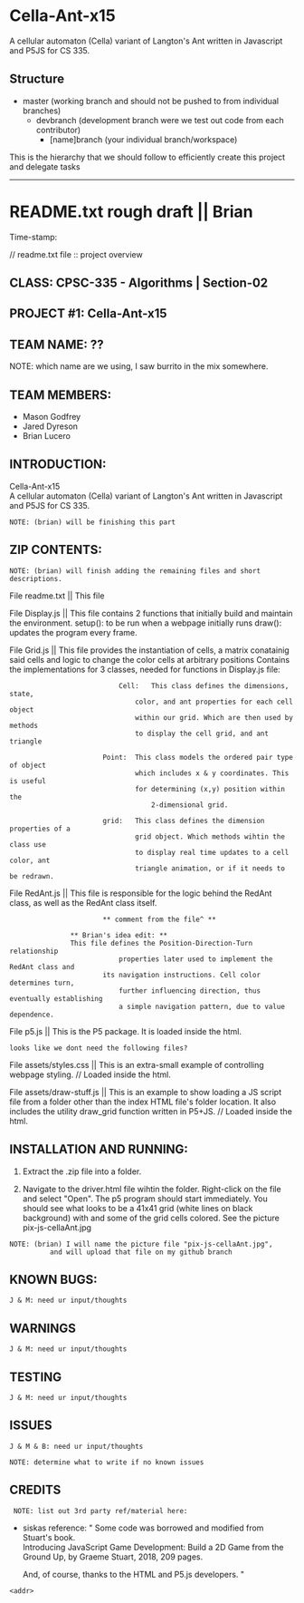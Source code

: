 # Cella-Ant-x15

A cellular automaton (Cella) variant of Langton's Ant written in Javascript and P5JS for CS 335.

## Structure

- master (working branch and should not be pushed to from individual branches)
    * devbranch (development branch were we test out code from each contributor)
        + [name]branch (your individual branch/workspace)

This is the hierarchy that we should follow to efficiently create this project and delegate tasks

___________________________________________________________________________________________________________
README.txt rough draft || Brian
=========================================

Time-stamp:

// readme.txt file :: project overview

## CLASS: CPSC-335 - Algorithms | Section-02

## PROJECT #1: Cella-Ant-x15

## TEAM NAME: ??

  NOTE: which name are we using, I saw burrito in the mix somewhere.  

## TEAM MEMBERS:

- Mason Godfrey
- Jared Dyreson
- Brian Lucero
 
## INTRODUCTION: 

  Cella-Ant-x15  
  A cellular automaton (Cella) variant of Langton's Ant written
  in Javascript and P5JS for CS 335.
  
    NOTE: (brian) will be finishing this part 	


## ZIP CONTENTS: 

    NOTE: (brian) will finish adding the remaining files and short descriptions.

  File readme.txt  	      ||   This file

  File Display.js  	      ||   This file contains 2 functions that initially
                    		   build and maintain the environment. 
                    		   setup(): to be run when a webpage initially runs
                    		   draw(): updates the program every frame.

  File Grid.js     	      ||   This file provides the instantiation of cells,
                   		   a matrix conatainig said cells and logic to change
                    		   the color cells at arbitrary positions
                   		   Contains the implementations for 3 classes, needed
                    		   for functions in Display.js file:

                    		   Cell:   This class defines the dimensions, state,
                         	 	   color, and ant properties for each cell object
                          		   within our grid. Which are then used by methods
                          		   to display the cell grid, and ant triangle 
                    
                   		   Point:  This class models the ordered pair type of object
                         		   which includes x & y coordinates. This is useful
                          		   for determining (x,y) position within the 
                             		   2-dimensional grid.
                      
                   		   grid:   This class defines the dimension properties of a
                          		   grid object. Which methods wihtin the class use
                         		   to display real time updates to a cell color, ant
                          		   triangle animation, or if it needs to be redrawn.

  File RedAnt.js   	      ||   This file is responsible for the logic behind the RedAnt
                   		   class, as well as the RedAnt class itself.

                   		   ** comment from the file^ **

		   		   ** Brian's idea edit: ** 
		   		   This file defines the Position-Direction-Turn relationship
                   	           properties later used to implement the RedAnt class and
                   		   its navigation instructions. Cell color determines turn, 
                  	           further influencing direction, thus eventually establishing
                   	           a simple navigation pattern, due to value dependence.  
  

  File p5.js       	      ||   This is the P5 package.  It is loaded inside the html.
 

    looks like we dont need the following files?

  File assets/styles.css      ||   This is an extra-small example of controlling
                                   webpage styling.  // Loaded inside the html.


  File assets/draw-stuff.js   ||   This is an example to show loading a JS
                                   script file from a folder other than the index
                              	   HTML file's folder location.  It also includes the
                                   utility draw_grid function written in P5+JS. 
                                   // Loaded inside the html.       
  


## INSTALLATION AND RUNNING: 

  1. Extract the .zip file into a folder.

  2. Navigate to the driver.html file wihtin the folder. Right-click on the file
     and select "Open". The p5 program should start immediately. You
     should see what looks to be a 41x41 grid (white lines on black background)
     with and some of the grid cells colored.  See the picture pix-js-cellaAnt.jpg 

	NOTE: (brian) I will name the picture file "pix-js-cellaAnt.jpg", 
              and will upload that file on my github branch


## KNOWN BUGS:

	J & M: need ur input/thoughts


## WARNINGS 

	J & M: need ur input/thoughts


## TESTING 

	J & M: need ur input/thoughts


## ISSUES 

	J & M & B: need ur input/thoughts

    NOTE: determine what to write if no known issues


## CREDITS 

     NOTE: list out 3rd party ref/material here:

   - siskas reference:
   " Some code was borrowed and modified from Stuart's book.  
     Introducing JavaScript Game Development: Build a 2D Game from the
     Ground Up, by Graeme Stuart, 2018, 209 pages.

     And, of course, thanks to the HTML and P5.js developers. "
   
`<addr>`
